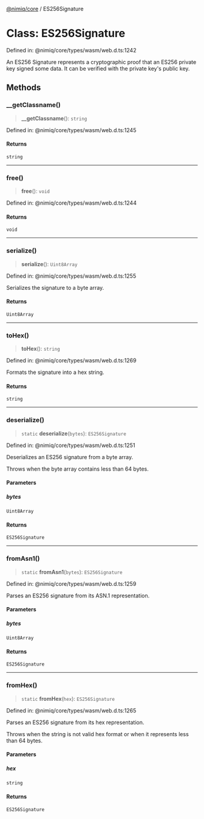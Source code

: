 [@nimiq/core](../globals.md) / ES256Signature

# Class: ES256Signature

Defined in: @nimiq/core/types/wasm/web.d.ts:1242

An ES256 Signature represents a cryptographic proof that an ES256 private key signed some data.
It can be verified with the private key's public key.

## Methods

### \_\_getClassname()

> **\_\_getClassname**(): `string`

Defined in: @nimiq/core/types/wasm/web.d.ts:1245

#### Returns

`string`

***

### free()

> **free**(): `void`

Defined in: @nimiq/core/types/wasm/web.d.ts:1244

#### Returns

`void`

***

### serialize()

> **serialize**(): `Uint8Array`

Defined in: @nimiq/core/types/wasm/web.d.ts:1255

Serializes the signature to a byte array.

#### Returns

`Uint8Array`

***

### toHex()

> **toHex**(): `string`

Defined in: @nimiq/core/types/wasm/web.d.ts:1269

Formats the signature into a hex string.

#### Returns

`string`

***

### deserialize()

> `static` **deserialize**(`bytes`): `ES256Signature`

Defined in: @nimiq/core/types/wasm/web.d.ts:1251

Deserializes an ES256 signature from a byte array.

Throws when the byte array contains less than 64 bytes.

#### Parameters

##### bytes

`Uint8Array`

#### Returns

`ES256Signature`

***

### fromAsn1()

> `static` **fromAsn1**(`bytes`): `ES256Signature`

Defined in: @nimiq/core/types/wasm/web.d.ts:1259

Parses an ES256 signature from its ASN.1 representation.

#### Parameters

##### bytes

`Uint8Array`

#### Returns

`ES256Signature`

***

### fromHex()

> `static` **fromHex**(`hex`): `ES256Signature`

Defined in: @nimiq/core/types/wasm/web.d.ts:1265

Parses an ES256 signature from its hex representation.

Throws when the string is not valid hex format or when it represents less than 64 bytes.

#### Parameters

##### hex

`string`

#### Returns

`ES256Signature`
